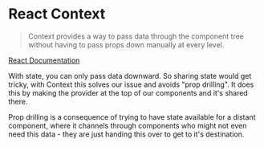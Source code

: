 # React Context

>Context provides a way to pass data through the component tree without having to pass props down manually at every level.

[React Documentation](https://reactjs.org/docs/context.html)

With state, you can only pass data downward. So sharing state would get tricky, with Context this solves our issue and avoids "prop drilling". It does this by making the provider at the top of our components and it's shared there.

Prop drilling is a consequence of trying to have state available for a distant component, where it channels through components who might not even need this data - they are just handing this over to get to it's destination.
